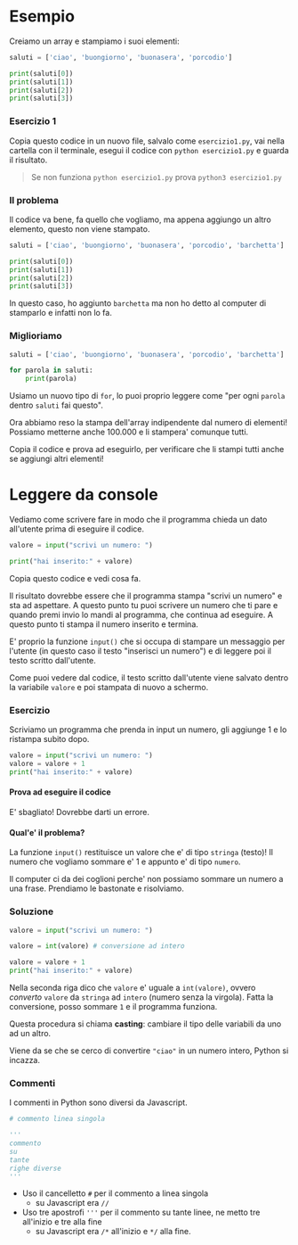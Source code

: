 # Esempio

Creiamo un array e stampiamo i suoi elementi:

```python
saluti = ['ciao', 'buongiorno', 'buonasera', 'porcodio']

print(saluti[0])
print(saluti[1])
print(saluti[2])
print(saluti[3])
```

### Esercizio 1

Copia questo codice in un nuovo file, salvalo come `esercizio1.py`, vai nella cartella con il terminale, esegui il codice con `python esercizio1.py` e guarda il risultato.

> Se non funziona `python esercizio1.py` prova `python3 esercizio1.py`

### Il problema

Il codice va bene, fa quello che vogliamo, ma appena aggiungo un altro elemento, questo non viene stampato.

```python
saluti = ['ciao', 'buongiorno', 'buonasera', 'porcodio', 'barchetta']

print(saluti[0])
print(saluti[1])
print(saluti[2])
print(saluti[3])
```

In questo caso, ho aggiunto `barchetta` ma non ho detto al computer di stamparlo e infatti non lo fa.

### Miglioriamo

```python
saluti = ['ciao', 'buongiorno', 'buonasera', 'porcodio', 'barchetta']

for parola in saluti:
	print(parola)
```

Usiamo un nuovo tipo di `for`, lo puoi proprio leggere come "per ogni `parola` dentro `saluti` fai questo".

Ora abbiamo reso la stampa dell'array indipendente dal numero di elementi! Possiamo metterne anche 100.000 e li stampera' comunque tutti.

Copia il codice e prova ad eseguirlo, per verificare che li stampi tutti anche se aggiungi altri elementi!

# Leggere da console

Vediamo come scrivere fare in modo che il programma chieda un dato all'utente prima di eseguire il codice.

```python
valore = input("scrivi un numero: ")

print("hai inserito:" + valore)
```

Copia questo codice e vedi cosa fa.

Il risultato dovrebbe essere che il programma stampa "scrivi un numero" e sta ad aspettare. A questo punto tu puoi scrivere un numero che ti pare e quando premi invio lo mandi al programma, che continua ad eseguire.
A questo punto ti stampa il numero inserito e termina.

E' proprio la funzione `input()` che si occupa di stampare un messaggio per l'utente (in questo caso il testo "inserisci un numero") e di leggere poi il testo scritto dall'utente.

Come puoi vedere dal codice, il testo scritto dall'utente viene salvato dentro la variabile `valore` e poi stampata di nuovo a schermo.

### Esercizio

Scriviamo un programma che prenda in input un numero, gli aggiunge 1 e lo ristampa subito dopo.

```python
valore = input("scrivi un numero: ")
valore = valore + 1
print("hai inserito:" + valore)
```

#### Prova ad eseguire il codice

E' sbagliato! Dovrebbe darti un errore.

#### Qual'e' il problema?

La funzione `input()` restituisce un valore che e' di tipo `stringa` (testo)! Il numero che vogliamo sommare e' 1 e appunto e' di tipo `numero`.

Il computer ci da dei coglioni perche' non possiamo sommare un numero a una frase. Prendiamo le bastonate e risolviamo.

### Soluzione

```python
valore = input("scrivi un numero: ")

valore = int(valore) # conversione ad intero

valore = valore + 1
print("hai inserito:" + valore)
```

Nella seconda riga dico che `valore` e' uguale a `int(valore)`, ovvero _converto_ `valore` da `stringa` ad `intero` (numero senza la virgola).
Fatta la conversione, posso sommare `1` e il programma funziona.

Questa procedura si chiama **casting**: cambiare il tipo delle variabili da uno ad un altro.

Viene da se che se cerco di convertire `"ciao"` in un numero intero, Python si incazza.

### Commenti

I commenti in Python sono diversi da Javascript.

```python
# commento linea singola

'''
commento
su
tante
righe diverse
'''
```

* Uso il cancelletto `#` per il commento a linea singola
	* su Javascript era `//`
* Uso tre apostrofi `'''` per il commento su tante linee, ne metto tre all'inizio e tre alla fine
	* su Javascript era `/*` all'inizio e `*/` alla fine.
